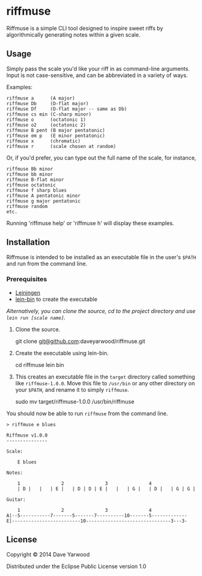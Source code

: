# riffmuse

Riffmuse is a simple CLI tool designed to inspire sweet riffs by algorithmically generating notes within a given scale.

## Usage

Simply pass the scale you'd like your riff in as command-line arguments. Input is not case-sensitive, and can be abbreviated in a variety of ways.

Examples:

    riffmuse a      (A major)
    riffmuse Db     (D-flat major)
    riffmuse Df     (D-flat major -- same as Db)
    riffmuse cs min (C-sharp minor)
    riffmuse o      (octatonic 1)
    riffmuse o2     (octatonic 2)
    riffmuse B pent (B major pentatonic)
    riffmuse em p   (E minor pentatonic)
    riffmuse x      (chromatic)
    riffmuse r      (scale chosen at random)

Or, if you'd prefer, you can type out the full name of the scale, for instance,

    riffmuse Bb minor
    riffmuse bb minor
    riffmuse B-flat minor
    riffmuse octatonic
    riffmuse f sharp blues
    riffmuse A pentatonic minor
    riffmuse g major pentatonic
    riffmuse random
    etc.

Running 'riffmuse help' or 'riffmuse h' will display these examples.

## Installation

Riffmuse is intended to be installed as an executable file in the user's `$PATH` and run from the command line.

### Prerequisites

* [Leiningen](http://www.leiningen.org)
* [lein-bin](https://github.com/Raynes/lein-bin) to create the executable

*Alternatively, you can clone the source, cd to the project directory and use `lein run [scale name]`.*

1. Clone the source.

    git clone git@github.com:daveyarwood/riffmuse.git

2. Create the executable using lein-bin.

    cd riffmuse
    lein bin

3. This creates an executable file in the `target` directory called something like `riffmuse-1.0.0`. Move this file to `/usr/bin` or any other directory on your `$PATH`, and rename it to simply `riffmuse`.

    sudo mv target/riffmuse-1.0.0 /usr/bin/riffmuse

You should now be able to run `riffmuse` from the command line.

    > riffmuse e blues

    Riffmuse v1.0.0
    ---------------

    Scale:

        E blues

    Notes:

        1               2               3               4
        | D |   |   | E |   | D | D | E |   |   | G |   | D |   | G | G |

    Guitar:

        1               2               3               4
    A|--5-----------7-------5-------7----------10-------5-------------
    E|-------------------------10-------------------------------3---3-

## License

Copyright © 2014 Dave Yarwood

Distributed under the Eclipse Public License version 1.0
